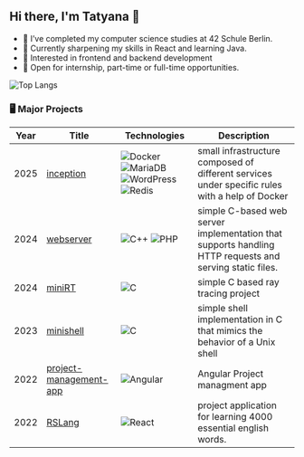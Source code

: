 ## Hi there, I'm Tatyana 👋

- 🔭 I’ve completed my computer science studies at 42 Schule Berlin.
- 🌱 Currently sharpening my skills in React and learning Java.
- 👯 Interested in frontend and backend development
- 💬 Open for internship, part-time or full-time opportunities.


![Top Langs](https://github-readme-stats.vercel.app/api/top-langs/?username=1LisaW&langs_count=14&layout=compact)
<!--
![Top Langs](https://github-readme-stats-eta-ochre-83.vercel.app/api/top-langs/?username=1LisaW&langs_count=14&hide=Roff&exclude_repo=repo1,repo2&layout=compact)
-->

### 🖥️ Major Projects
<!-- table -->
<!-- https://github.com/simple-icons/simple-icons/blob/develop/slugs.md -->
| Year | Title                                    | Technologies                           | Description                            |
|------|------------------------------------------|----------------------------------------|----------------------------------------|
| 2025 | [inception](https://github.com/1LisaW/inception) | ![Docker](https://img.shields.io/badge/Docker-2496ED?logo=docker&logoColor=fff) ![MariaDB](https://img.shields.io/badge/MariaDB-003545?logo=mariadb&logoColor=white) ![WordPress](https://img.shields.io/badge/WordPress-%2321759B.svg?logo=wordpress&logoColor=white) ![Redis](https://img.shields.io/badge/Redis-%23DD0031.svg?logo=redis&logoColor=white) | small infrastructure composed of different services under specific rules with a help of Docker |
| 2024 | [webserver](https://github.com/1LisaW/webserver) | ![C++](https://img.shields.io/badge/C++-%2300599C.svg?logo=c%2B%2B&logoColor=white) ![PHP](https://img.shields.io/badge/php-%23777BB4.svg?&logo=php&logoColor=white) | simple C-based web server implementation that supports handling HTTP requests and serving static files. |
| 2024 | [miniRT](https://github.com/1LisaW/miniRT) | ![C](https://img.shields.io/badge/C-00599C?logo=c&logoColor=white) | simple C based ray tracing project |
| 2023 | [minishell](https://github.com/1LisaW/minishell) | ![C](https://img.shields.io/badge/C-00599C?logo=c&logoColor=white) | simple shell implementation in C that mimics the behavior of a Unix shell |
| 2022 | [project-management-app](https://github.com/1LisaW/project-management-app-team2) | ![Angular](https://img.shields.io/badge/Angular-%23DD0031.svg?logo=angular&logoColor=white) | Angular Project managment app |
| 2022 | [RSLang](https://github.com/1LisaW/rslang) | ![React](https://img.shields.io/badge/React-%2320232a.svg?logo=react&logoColor=%2361DAFB) | project application for learning 4000 essential english words. |
